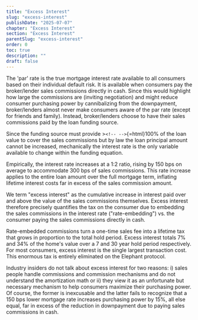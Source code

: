 ```yaml
---
title: "Excess Interest"
slug: "excess-interest"
publishDate: "2025-07-07"
chapter: "Excess Interest"
section: "Excess Interest"
parentSlug: "excess-interest"
order: 0
toc: true
description: ""
draft: false
---
```


The 'par' rate is the true mortgage interest rate available to all consumers
based on their individual default risk. It is available when consumers pay the
broker/lender sales commissions directly in cash. Since this would highlight how
large the commissions are (inviting negotiation) and might reduce consumer
purchasing power by cannibalizing from the downpayment, broker/lenders almost
never make consumers aware of the par rate (except for friends and family).
Instead, broker/lenders choose to have their sales commissions paid by the loan
funding source.

Since the funding source must provide $>$`<!-- -->`{=html}100% of the loan value
to cover the sales commissions but by law the loan principal amount cannot be
increased, mechanically the interest rate is the only variable available to
change within the funding equation.

Empirically, the interest rate increases at a 1:2 ratio, rising by 150 bps on
average to accommodate 300 bps of sales commissions. This rate increase applies
to the entire loan amount over the full mortgage term, inflating lifetime
interest costs far in excess of the sales commission amount.

We term "excess interest" as the cumulative increase in interest paid over and
above the value of the sales commissions themselves. Excess interest therefore
precisely quantifies the tax on the consumer due to embedding the sales
commissions in the interest rate ("rate-embedding") vs. the consumer paying the
sales commissions directly in cash.

Rate-embedded commissions turn a one-time sales fee into a lifetime tax that
grows in proportion to the total hold period. Excess interest totals 7% and 34%
of the home's value over a 7 and 30 year hold period respectively. For most
consumers, excess interest is the single largest transaction cost. This enormous
tax is entirely eliminated on the Elephant protocol.

Industry insiders do not talk about excess interest for two reasons: i) sales
people handle commissions and commission mechanisms and do not understand the
amortization math or ii) they view it as an unfortunate but necessary mechanism
to help consumers maximize their purchasing power. Of course, the former is
inexcusable and the latter fails to recognize that a 150 bps lower mortgage rate
increases purchasing power by 15%, all else equal, far in excess of the
reduction in downpayment due to paying sales commissions in cash.
